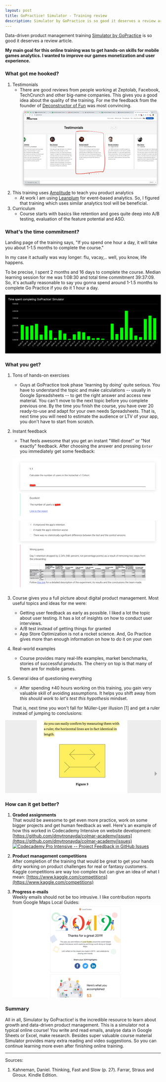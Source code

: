 ```yaml
---
layout: post
title: GoPractice! Simulator - Training review
description: Simulator by GoPractice is so good it deserves a review article.
---
```

Data-driven product management training [Simulator by GoPractice](https://gopractice.io/) is so good it deserves a review article.  

**My main goal for this online training was to get hands-on skills for mobile games analytics. I wanted to improve our games monetization and user experience.**

### What got me hooked? 
1. Testimonials 
   * There are good reviews from people working at Zeptolab, Facebook, TechCrunch and other big-name companies. This gives you a good idea about the quality of the training. 
For me  the feedback from the founder of [Deconstructor of Fun](https://www.deconstructoroffun.com/blog) was most convincing.
 ![testimonials goPractice](/assets/images/simulatorTestimonials.png)
1. This training uses [Amplitude](https://amplitude.com/) to teach you product analytics
   * At work I am using [Leanplum](https://www.leanplum.com/) for event-based analytics. So, I figured that training which uses similar analytics tool will be beneficial.
2. Curriculum
   * Course starts with basics like retention and goes quite deep into A/B testing, evaluation of the feature potential and ASO. 

 
### What's the time commitment? 
Landing page of the training says, "If you spend one hour a day, it will take you about 1-1.5 months to complete the course." 

In my case it actually was way longer: flu, vacay,.. well, you know, life happens. 

To be precise, I spent 2 months and 16 days to complete the course. Median learning session for me was 1:08:30 and total time commitment 39:37:09. So, it's actually reasonable to say you gonna spend around 1-1.5 months to complete Go Practice if you do it 1 hour a day. 

![time to complete](/assets/images/timeSpentGoPracticeSimulator.png)


### What you get? 

1. Tons of hands-on exercises 
   * Guys at GoPractice took phase 'learning by doing' quite serious. You have to understand the topic and make calculations -- usually in Google Spreadsheets -- to get the right answer and access new material. You can't move to the next topic before you complete previous one. By the time you finish the course, you have over 20 ready-to-use and adapt for your own needs Spreadsheets. That is, next time you will need to estimate the audience or LTV of your app, you don't have to start from scratch. 
2. Instant feedback 
   * That feels awesome that you get an instant "Well done!" or "Not exactly" feedback. After choosing the answer and pressing `Enter` you immediately get some feedback:  

   ![instant feedback](/assets/images/instantFeedback.png)
   ![instant feedback](/assets/images/instantFeedbackWrong.png)
3. Course gives you a full picture about digital product management. Most useful topics and ideas for me were: 
   * Getting user feedback as early as possible. 
   I liked a lot the topic about user testing. It has a lot of insights on how to conduct user interviews. 
   * A/B test instead of getting things for granted
   * App Store Optimization is not a rocket science. And, Go Practice gives more than enough information on how to do it on your own
4. Real-world examples
   * Course provides many real-life examples, market benchmarks, stories of successful products. The cherry on top is that many of them are for mobile games. 

5. General idea of questioning everything
   * After spending ±40 hours working on this training, you gain very valuable skill of avoiding assumptions. It helps you shift away from *this should work* to *let's test this hypothesis* mindset. 
   
   That is, next time you won't fall for Müller-Lyer illusion [1] and get a ruler instead of jumping to conclusions: 

  ![illusion](/assets/images/illusionMullerLyer.png)



### How can it get better? 

1. **Graded assignments**  <br>
   That would be awesome to get even more practice, work on some bigger projects and get human feedback as well. 
Here's an example of how this worked in Codecademy Intensive on website development: [https://github.com/dmytronayda/colmar-academy/issues](https://github.com/dmytronayda/colmar-academy/issues) 
  [![Codecademy Pro Intensive -- Project Feedback in GitHub Issues](https://i.ibb.co/J3VqHYf/https-i-ytimg-com-vi-3ys-Z9-E1dk-E-maxresdefault.jpg)](https://youtu.be/3ys_Z9E1dkE "Codecademy Pro Intensive -- Project Feedback in GitHub Issues")
1. **Product management competitions** <br>
    After completion of the training that would be great to get your hands dirty working on product challenges for real or fantasy customers. Kaggle competitions are way too complex but can give an idea of what I mean: [https://www.kaggle.com/competitions](https://www.kaggle.com/competitions) 

2. **Progress e-mails** <br>
    Weekly emails should not be too intrusive. I like contribution reports from Google Maps Local Guides: 
    ![Google Local Guides](/assets/images/imageGoogleLocalGuides.png)
    

### Summary
All in all, Simulator by GoPractice! is the incredible resource to learn about growth and data-driven product management. This is a simulator not a typical online course! You write and read emails,  analyse data in Google Sheets or Excel, make research. Besides super valuable course material Simulator provides many extra reading and video suggestions. So you can continue learning more even after finishing online training.  


--------------------
Sources: 

1. Kahneman, Daniel. Thinking, Fast and Slow (p. 27). Farrar, Straus and Giroux. Kindle Edition. 